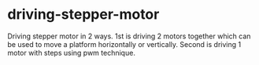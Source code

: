 # driving-stepper-motor
Driving stepper motor in 2 ways. 1st is driving 2 motors together which can be used to move a platform horizontally or vertically. Second is driving 1 motor with steps using pwm technique.
